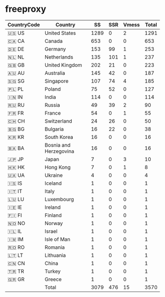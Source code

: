 # freeproxy

|CountryCode|Country|SS|SSR|Vmess|Total|
|  ----  | ----  |  ----  | ----  |  ----  | ----  |
|🇺🇸 US|United States|1289|0|2|1291|
|🇨🇦 CA|Canada|653|0|0|653|
|🇩🇪 DE|Germany|153|99|1|253|
|🇳🇱 NL|Netherlands|135|101|1|237|
|🇬🇧 GB|United Kingdom|202|21|0|223|
|🇦🇺 AU|Australia|145|42|0|187|
|🇸🇬 SG|Singapore|107|74|4|185|
|🇵🇱 PL|Poland|75|52|0|127|
|🇮🇳 IN|India|114|0|0|114|
|🇷🇺 RU|Russia|49|39|2|90|
|🇫🇷 FR|France|54|0|1|55|
|🇨🇭 CH|Switzerland|24|26|0|50|
|🇧🇬 BG|Bulgaria|16|22|0|38|
|🇰🇷 KR|South Korea|16|0|0|16|
|🇧🇦 BA|Bosnia and Herzegovina|16|0|0|16|
|🇯🇵 JP|Japan|7|0|3|10|
|🇭🇰 HK|Hong Kong|7|0|1|8|
|🇺🇦 UA|Ukraine|4|0|0|4|
|🇮🇸 IS|Iceland|1|0|0|1|
|🇮🇹 IT|Italy|1|0|0|1|
|🇱🇺 LU|Luxembourg|1|0|0|1|
|🇮🇪 IE|Ireland|1|0|0|1|
|🇫🇮 FI|Finland|1|0|0|1|
|🇳🇴 NO|Norway|1|0|0|1|
|🇮🇱 IL|Israel|1|0|0|1|
|🇮🇲 IM|Isle of Man|1|0|0|1|
|🇷🇴 RO|Romania|1|0|0|1|
|🇱🇹 LT|Lithuania|1|0|0|1|
|🇨🇳 CN|China|1|0|0|1|
|🇹🇷 TR|Turkey|1|0|0|1|
|🇬🇷 GR|Greece|1|0|0|1|
||Total|3079|476|15|3570|
